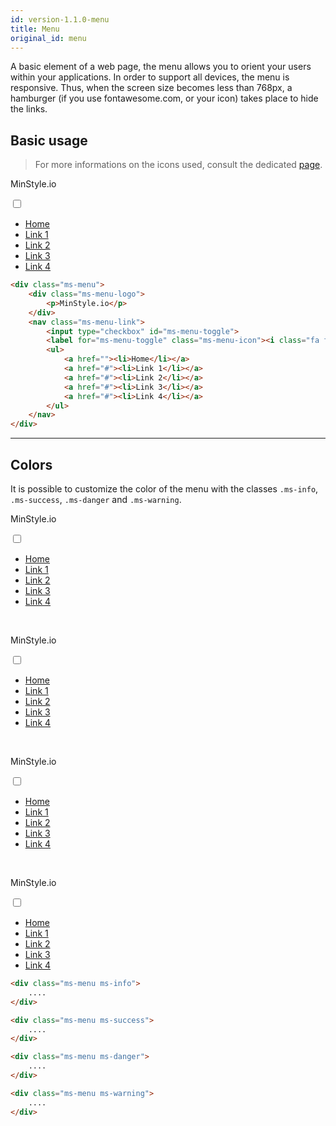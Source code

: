 ```yaml
---
id: version-1.1.0-menu
title: Menu
original_id: menu
---
```


A basic element of a web page, the menu allows you to orient your users within your applications. In order to support all devices, the menu is responsive. Thus, when the screen size becomes less than 768px, a hamburger <i class="fas fa-bars"></i> (if you use fontawesome.com, or your icon) takes place to hide the links.

## Basic usage

> For more informations on the icons used, consult the dedicated [page](icons.md).

<div class="ms-browser">
    <div class="ms-tab-browser">
        <div class="ms_col ms_col--1-of-3">
            <div class="ms-dot red"></div>
            <div class="ms-dot yellow"></div>
            <div class="ms-dot green"></div>
        </div>
    </div>
    <div class="ms-content">
        <div class="ms-menu">
            <div class="ms-menu-logo">
                <p>MinStyle.io</p>
            </div>
            <nav class="ms-menu-link">
                <input type="checkbox" id="ms-menu-toggle">
                <label for="ms-menu-toggle" class="ms-menu-icon"><i class="fa fa-bars"></i></label>
                <ul>
                    <a href=""><li>Home</li></a>
                    <a href="#"><li>Link 1</li></a>
                    <a href="#"><li>Link 2</li></a>
                    <a href="#"><li>Link 3</li></a>
                    <a href="#"><li>Link 4</li></a>
                </ul>
            </nav>
        </div>
    </div>
</div>

```html
<div class="ms-menu">
    <div class="ms-menu-logo">
        <p>MinStyle.io</p>
    </div>
    <nav class="ms-menu-link">
        <input type="checkbox" id="ms-menu-toggle">
        <label for="ms-menu-toggle" class="ms-menu-icon"><i class="fa fa-bars"></i></label>
        <ul>
            <a href=""><li>Home</li></a>
            <a href="#"><li>Link 1</li></a>
            <a href="#"><li>Link 2</li></a>
            <a href="#"><li>Link 3</li></a>
            <a href="#"><li>Link 4</li></a>
        </ul>
    </nav>
</div>
```

___

## Colors

It is possible to customize the color of the menu with the classes `.ms-info`, `.ms-success`, `.ms-danger` and `.ms-warning`.

<div class="ms-menu ms-info">
    <div class="ms-menu-logo">
        <p>MinStyle.io</p>
    </div>
    <nav class="ms-menu-link">
        <input type="checkbox" id="ms-menu-toggle">
        <label for="ms-menu-toggle" class="ms-menu-icon"><i class="fa fa-bars"></i></label>
        <ul>
            <a href=""><li>Home</li></a>
            <a href="#"><li>Link 1</li></a>
            <a href="#"><li>Link 2</li></a>
            <a href="#"><li>Link 3</li></a>
            <a href="#"><li>Link 4</li></a>
        </ul>
    </nav>
</div>

<br/>

<div class="ms-menu ms-success">
    <div class="ms-menu-logo">
        <p>MinStyle.io</p>
    </div>
    <nav class="ms-menu-link">
        <input type="checkbox" id="ms-menu-toggle">
        <label for="ms-menu-toggle" class="ms-menu-icon"><i class="fa fa-bars"></i></label>
        <ul>
            <a href=""><li>Home</li></a>
            <a href="#"><li>Link 1</li></a>
            <a href="#"><li>Link 2</li></a>
            <a href="#"><li>Link 3</li></a>
            <a href="#"><li>Link 4</li></a>
        </ul>
    </nav>
</div>

<br/>

<div class="ms-menu ms-danger">
    <div class="ms-menu-logo">
        <p>MinStyle.io</p>
    </div>
    <nav class="ms-menu-link">
        <input type="checkbox" id="ms-menu-toggle">
        <label for="ms-menu-toggle" class="ms-menu-icon"><i class="fa fa-bars"></i></label>
        <ul>
            <a href=""><li>Home</li></a>
            <a href="#"><li>Link 1</li></a>
            <a href="#"><li>Link 2</li></a>
            <a href="#"><li>Link 3</li></a>
            <a href="#"><li>Link 4</li></a>
        </ul>
    </nav>
</div>

<br/>

<div class="ms-menu ms-warning">
    <div class="ms-menu-logo">
        <p>MinStyle.io</p>
    </div>
    <nav class="ms-menu-link">
        <input type="checkbox" id="ms-menu-toggle">
        <label for="ms-menu-toggle" class="ms-menu-icon"><i class="fa fa-bars"></i></label>
        <ul>
            <a href=""><li>Home</li></a>
            <a href="#"><li>Link 1</li></a>
            <a href="#"><li>Link 2</li></a>
            <a href="#"><li>Link 3</li></a>
            <a href="#"><li>Link 4</li></a>
        </ul>
    </nav>
</div>

```html
<div class="ms-menu ms-info">
    ....
</div>

<div class="ms-menu ms-success">
    ....
</div>

<div class="ms-menu ms-danger">
    ....
</div>

<div class="ms-menu ms-warning">
    ....
</div>
```